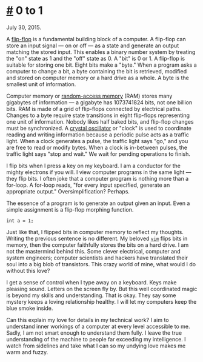 # <a href="#20150730" id="20150730">#</a> 0 to 1

July 30, 2015.

A [flip-flop](https://en.wikipedia.org/wiki/Flip-flop_%28electronics%29) is a
fundamental building block of a computer. A flip-flop can store an input signal
&mdash; on or off &mdash; as a state and generate an output matching the stored
input. This enables a binary number system by treating the "on" state as 1 and
the "off" state as 0. A "bit" is 0 or 1. A flip-flop is suitable for storing
one bit. Eight bits make a "byte." When a program asks a computer to change a bit,
a byte containing the bit is retrieved, modified and stored on computer memory
or a hard drive as a whole. A byte is the smallest unit of information.

Computer memory or [random-access
memory](https://en.wikipedia.org/wiki/Random-access_memory) (RAM) stores many
gigabytes of information &mdash; a gigabyte has 1073741824 bits, not one billion
bits. RAM is made of a grid of flip-flops connected by electrical paths. Changes
to a byte require state transitions in eight flip-flops representing one unit of
information. Nobody likes half baked bits, and flip-flop changes must be
synchronized. A [crystal
oscillator](https://en.wikipedia.org/wiki/Crystal_oscillator) or "clock" is used
to coordinate reading and writing information because a periodic pulse acts as a
traffic light. When a clock generates a pulse, the traffic light says "go," and
you are free to read or modify bytes. When a clock is in-between pulses, the
traffic light says "stop and wait." We wait for pending operations to finish.

I flip bits when I press a key on my keyboard. I am a conductor for the mighty
electrons if you will. I view computer programs in the same light &mdash; they
flip bits. I often joke that a computer program is nothing more than a for-loop.
A for-loop reads, "for every input specified, generate an appropriate output."
Oversimplification?  Perhaps.

The essence of a program is to generate an output given an input. Even a simple
assignment is a flip-flop morphing function.

    int a = 1;

Just like that, I flipped bits in computer memory to reflect my thoughts.
Writing the previous sentence is no different. My beloved
[`vim`](http://www.vim.org) flips bits in memory, then the computer faithfully
stores the bits on a hard drive. I am not the mastermind behind this. Some
clever electrical, computer and system engineers; computer scientists and
hackers have translated their soul into a big blob of transistors. This crazy
world of mine, what would I do without this love?

I get a sense of control when I type away on a keyboard. Keys make pleasing
sound. Letters on the screen fly by. But this well coordinated magic is beyond
my skills and understanding. That is okay. They say some mystery keeps a loving
relationship healthy. I will let my computers keep the blue smoke inside.

Can this explain my love for details in my technical work? I aim to understand
inner workings of a computer at every level accessible to me. Sadly, I am not
smart enough to understand them fully. I leave the true understanding of the
machine to people far exceeding my intelligence. I watch from sidelines and take
what I can so my undying love makes me warm and fuzzy.
